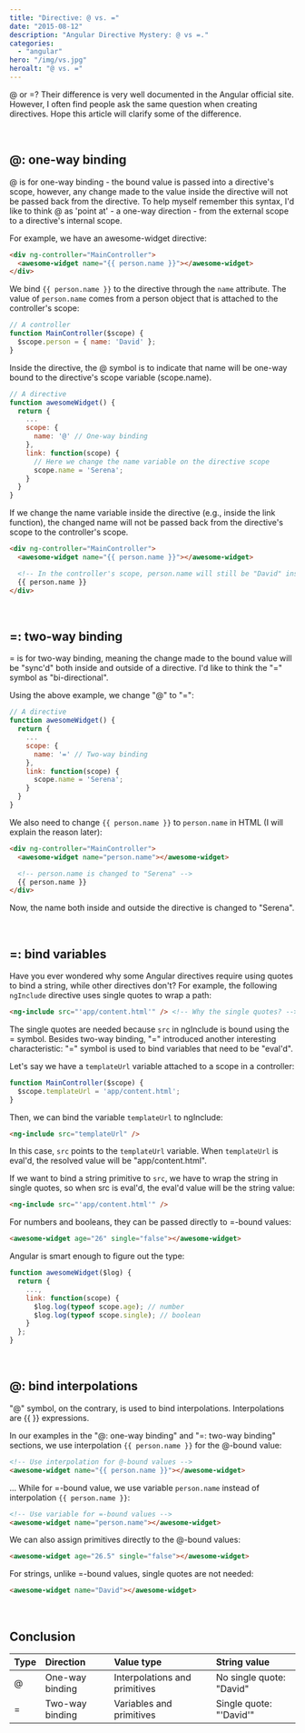 ```yaml
---
title: "Directive: @ vs. ="
date: "2015-08-12"
description: "Angular Directive Mystery: @ vs =."
categories:
  - "angular"
hero: "/img/vs.jpg"
heroalt: "@ vs. ="
---
```


@ or =? Their difference is very well documented in the Angular official site. However, I often find people ask the same question when creating directives. Hope this article will clarify some of the difference.

<br />


## @: one-way binding

@ is for one-way binding - the bound value is passed into a directive's scope, however, any change made to the value inside the directive will not be passed back from the directive. To help myself remember this syntax, I'd like to think @ as 'point at' - a one-way direction - from the external scope to a directive's internal scope.

For example, we have an awesome-widget directive:

~~~html
<div ng-controller="MainController">
  <awesome-widget name="{{ person.name }}"></awesome-widget>
</div>
~~~

We bind `{{ person.name }}` to the directive through the `name` attribute. The value of `person.name` comes from a person object that is attached to the controller's scope:

~~~js
// A controller
function MainController($scope) {
  $scope.person = { name: 'David' };
}
~~~

Inside the directive, the @ symbol is to indicate that name will be one-way bound to the directive's scope variable (scope.name).

~~~js
// A directive
function awesomeWidget() {
  return {
    ...
    scope: {
      name: '@' // One-way binding
    },
    link: function(scope) {
      // Here we change the name variable on the directive scope
      scope.name = 'Serena';
    }
  }
}
~~~

If we change the name variable inside the directive (e.g., inside the link function), the changed name will not be passed back from the directive's scope to the controller's scope.

~~~html
<div ng-controller="MainController">
  <awesome-widget name="{{ person.name }}"></awesome-widget>

  <!-- In the controller's scope, person.name will still be "David" instead of "Serena" -->
  {{ person.name }}
</div>
~~~

<br />


## =: two-way binding

= is for two-way binding, meaning the change made to the bound value will be "sync'd" both inside and outside of a directive. I'd like to think the "=" symbol as "bi-directional".

Using the above example, we change "@" to "=":

~~~js
// A directive
function awesomeWidget() {
  return {
    ...
    scope: {
      name: '=' // Two-way binding
    },
    link: function(scope) {
      scope.name = 'Serena';
    }
  }
}
~~~

We also need to change `{{ person.name }}` to `person.name` in HTML (I will explain the reason later):

~~~html
<div ng-controller="MainController">
  <awesome-widget name="person.name"></awesome-widget>

  <!-- person.name is changed to "Serena" -->
  {{ person.name }}
</div>
~~~

Now, the name both inside and outside the directive is changed to "Serena".

<br />


## =: bind variables

Have you ever wondered why some Angular directives require using quotes to bind a string, while other directives don't? For example, the following `ngInclude` directive uses single quotes to wrap a path:

~~~html
<ng-include src="'app/content.html'" /> <!-- Why the single quotes? -->
~~~

The single quotes are needed because `src` in ngInclude is bound using the = symbol. Besides two-way binding, "=" introduced another interesting characteristic: "=" symbol is used to bind variables that need to be "eval'd".

Let's say we have a `templateUrl` variable attached to a scope in a controller:

~~~js
function MainController($scope) {
  $scope.templateUrl = 'app/content.html';
}
~~~

Then, we can bind the variable `templateUrl` to ngInclude:

~~~html
<ng-include src="templateUrl" />
~~~

In this case, `src` points to the `templateUrl` variable. When `templateUrl` is eval'd, the resolved value will be "app/content.html".

If we want to bind a string primitive to `src`, we have to wrap the string in single quotes, so when src is eval'd, the eval'd value will be the string value:

~~~html
<ng-include src="'app/content.html'" />
~~~

For numbers and booleans, they can be passed directly to =-bound values:

~~~html
<awesome-widget age="26" single="false"></awesome-widget>
~~~

Angular is smart enough to figure out the type:

~~~js
function awesomeWidget($log) {
  return {
    ...,
    link: function(scope) {
      $log.log(typeof scope.age); // number
      $log.log(typeof scope.single); // boolean
    }
  };
}
~~~

<br />


## @: bind interpolations

"@" symbol, on the contrary, is used to bind interpolations. Interpolations are {{ }} expressions.

In our examples in the "@: one-way binding" and "=: two-way binding" sections, we use interpolation `{{ person.name }}` for the @-bound value:

~~~html
<!-- Use interpolation for @-bound values -->
<awesome-widget name="{{ person.name }}"></awesome-widget>
~~~

... While for =-bound value, we use variable `person.name` instead of interpolation `{{ person.name }}`:

~~~html
<!-- Use variable for =-bound values -->
<awesome-widget name="person.name"></awesome-widget>
~~~

We can also assign primitives directly to the @-bound values:

~~~html
<awesome-widget age="26.5" single="false"></awesome-widget>
~~~

For strings, unlike =-bound values, single quotes are not needed:

~~~html
<awesome-widget name="David"></awesome-widget>
~~~

<br />


## Conclusion

| Type   | Direction       | Value type                    | String value             |
| :----- | :-------------- | :---------------------------- | :----------------------- |
|  @     | One-way binding | Interpolations and primitives | No single quote: "David" |
|  =     | Two-way binding | Variables and primitives      | Single quote: "'David'"  |

<br />
